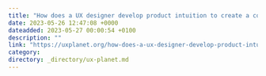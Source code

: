 ```yaml
---
title: "How does a UX designer develop product intuition to create a competitive product?"
date: 2023-05-26 12:47:08 +0000
dateadded: 2023-05-27 00:00:54 +0100
description: ""
link: "https://uxplanet.org/how-does-a-ux-designer-develop-product-intuition-to-create-a-competitive-product-43fc67923ac1?source=rss----819cc2aaeee0---4"
category:
directory: _directory/ux-planet.md
---
```

